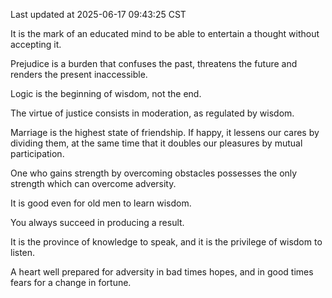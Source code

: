 Last updated at 2025-06-17 09:43:25 CST

It is the mark of an educated mind to be able to entertain a thought without accepting it.

Prejudice is a burden that confuses the past, threatens the future and renders the present inaccessible.

Logic is the beginning of wisdom, not the end.

The virtue of justice consists in moderation, as regulated by wisdom.

Marriage is the highest state of friendship. If happy, it lessens our cares by dividing them, at the same time that it doubles our pleasures by mutual participation.

One who gains strength by overcoming obstacles possesses the only strength which can overcome adversity.

It is good even for old men to learn wisdom.

You always succeed in producing a result.

It is the province of knowledge to speak, and it is the privilege of wisdom to listen.

A heart well prepared for adversity in bad times hopes, and in good times fears for a change in fortune.

